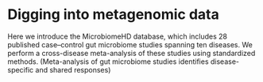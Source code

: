# Digging into metagenomic data

Here we introduce the MicrobiomeHD database, which includes 28 published case–control gut microbiome studies spanning ten diseases. We perform a cross-disease meta-analysis of these studies using standardized methods. 
(Meta-analysis of gut microbiome studies identifies disease-specific and shared responses)


